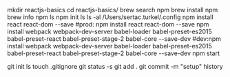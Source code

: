 mkdir reactjs-basics
cd reactjs-basics/
brew search npm
brew install npm
brew info npm
ls
npm init
ls
ls -al /Users/sertac.turkel/.config
npm install react react-dom --save
#prod: npm install react react-dom --save
npm install webpack webpack-dev-server babel-loader babel-preset-es2015 babel-preset-react babel-preset-stage-2 babel-core --save-dev
#dev:npm install webpack webpack-dev-server babel-loader babel-preset-es2015 babel-preset-react babel-preset-stage-2 babel-core --save-dev
npm start

git init
ls
touch .gitignore
git status -s
git add .
git commit -m "setup"
history